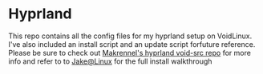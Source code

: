 # Hyprland

This repo contains all the config files for my hyprland setup on VoidLinux.
I've also included an install script and an update script forfuture reference.
Please be sure to check out [Makrennel's hyprland void-src repo](https://github.com/Makrennel/hyprland-void) for more info
and refer to to [Jake@Linux](https://youtu.be/-tCdeY1Jqk0?si=w4CPaMrdaL6qeXDG) for the full install walkthrough

